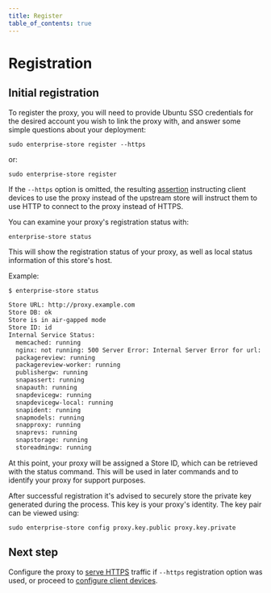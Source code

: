 ```yaml
---
title: Register
table_of_contents: true
---
```


# Registration

## Initial registration

To register the proxy, you will need to provide Ubuntu SSO credentials
for the desired account you wish to link the proxy with, and answer
some simple questions about your deployment:

    sudo enterprise-store register --https

or:

    sudo enterprise-store register

If the `--https` option is omitted, the resulting [assertion](devices.md)
instructing client devices to use the proxy instead of the upstream store will
instruct them to use HTTP to connect to the proxy instead of HTTPS.

You can examine your proxy's registration status with:

    enterprise-store status

This will show the registration status of your proxy, as well as local
status information of this store's host.

Example:
```zsh
$ enterprise-store status

Store URL: http://proxy.example.com
Store DB: ok
Store is in air-gapped mode
Store ID: id
Internal Service Status:
  memcached: running
  nginx: not running: 500 Server Error: Internal Server Error for url: http://127.0.0.1/_status/check
  packagereview: running
  packagereview-worker: running
  publishergw: running
  snapassert: running
  snapauth: running
  snapdevicegw: running
  snapdevicegw-local: running
  snapident: running
  snapmodels: running
  snapproxy: running
  snaprevs: running
  snapstorage: running
  storeadmingw: running
```

At this point, your proxy will be assigned a Store ID, which can be retrieved
with the status command. This will be used in later commands and to
identify your proxy for support purposes.

After successful registration it's advised to securely store the private key
generated during the process. This key is your proxy's identity. The key
pair can be viewed using:

    sudo enterprise-store config proxy.key.public proxy.key.private


## Next step

Configure the proxy to [serve HTTPS](security.md) traffic if `--https`
registration option was used, or proceed to [configure client
devices](devices.md).

